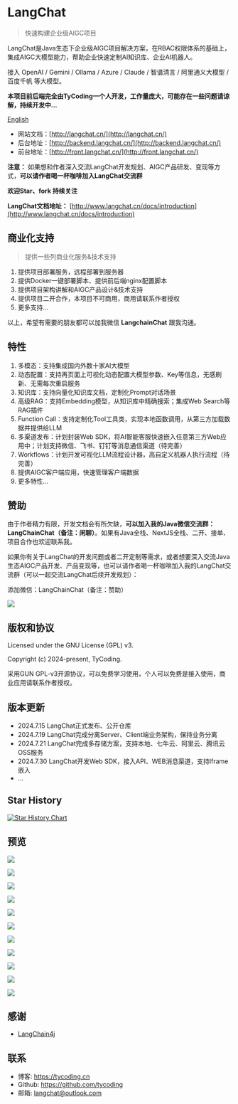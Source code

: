 # LangChat

> 快速构建企业级AIGC项目

LangChat是Java生态下企业级AIGC项目解决方案，在RBAC权限体系的基础上，集成AIGC大模型能力，帮助企业快速定制AI知识库、企业AI机器人。
 
接入 OpenAI / Gemini / Ollama / Azure / Claude / 智谱清言 / 阿里通义大模型 / 百度千帆 等大模型。

**本项目前后端完全由TyCoding一个人开发，工作量庞大，可能存在一些问题请谅解，持续开发中...**

[English](./README_en.md)

- 网站文档：[http://langchat.cn/](http://langchat.cn/)
- 后台地址：[http://backend.langchat.cn/](http://backend.langchat.cn/)
- 前台地址：[http://front.langchat.cn/](http://front.langchat.cn/)

**注意：** 如果想和作者深入交流LangChat开发规划、AIGC产品研发、变现等方式，**可以请作者喝一杯咖啡加入LangChat交流群**

**欢迎Star、fork 持续关注**

**LangChat文档地址：** [http://www.langchat.cn/docs/introduction](http://www.langchat.cn/docs/introduction)

## 商业化支持

> 提供一些列商业化服务&技术支持

1. 提供项目部署服务，远程部署到服务器
2. 提供Docker一键部署脚本、提供前后端nginx配置脚本
3. 提供项目架构讲解和AIGC产品设计&技术支持
4. 提供项目二开合作，本项目不可商用，商用请联系作者授权
5. 更多支持...

以上，希望有需要的朋友都可以加我微信 **LangchainChat** 跟我沟通。

## 特性

1. 多模态：支持集成国内外数十家AI大模型
2. 动态配置：支持再页面上可视化动态配置大模型参数、Key等信息，无感刷新、无需每次重启服务
3. 知识库：支持向量化知识库文档，定制化Prompt对话场景
4. 高级RAG：支持Embedding模型，从知识库中精确搜索；集成Web Search等RAG插件
5. Function Call：支持定制化Tool工具类，实现本地函数调用，从第三方加载数据并提供给LLM
6. 多渠道发布：计划封装Web SDK，将AI智能客服快速嵌入任意第三方Web应用中；计划支持微信、飞书、钉钉等消息通信渠道（待完善）
7. Workflows：计划开发可视化LLM流程设计器，高自定义机器人执行流程（待完善）
8. 提供AIGC客户端应用，快速管理客户端数据
9. 更多特性...

## 赞助

由于作者精力有限，开发文档会有所欠缺，**可以加入我的Java微信交流群：LangChainChat（备注：闲聊）**。如果有Java全栈、NextJS全栈、二开、接单、项目合作也欢迎联系我。

如果你有关于LangChat的开发问题或者二开定制等需求，或者想要深入交流Java生态AIGC产品开发、产品变现等，也可以请作者喝一杯咖啡加入我的LangChat交流群（可以一起交流LangChat后续开发规划）：

添加微信：LangChainChat（备注：赞助）

![](docs/imgs/MIK-3F1Xlb.png)

## 版权和协议

Licensed under the GNU License (GPL) v3. 

Copyright (c) 2024-present, TyCoding.

采用GUN GPL-v3开源协议，可以免费学习使用，个人可以免费是接入使用，商业应用请联系作者授权。

## 版本更新

- 2024.7.15 LangChat正式发布、公开仓库
- 2024.7.19 LangChat完成分离Server、Client端业务架构，保持业务分离
- 2024.7.21 LangChat完成多存储方案，支持本地、七牛云、阿里云、腾讯云OSS服务
- 2024.7.30 LangChat开发Web SDK，接入API、WEB消息渠道，支持Iframe嵌入
- ...

## Star History

[![Star History Chart](https://api.star-history.com/svg?repos=TyCoding/langchat&type=Date)](https://star-history.com/#TyCoding/langchat&Date)

## 预览

![](docs/imgs/MIK-VbWSZV.png)

![](docs/imgs/MIK-bTXASC.png)

![](docs/imgs/MIK-Zjmc9p.png)

![](docs/imgs/MIK-Iy0atY.png)

![](docs/imgs/MIK-aumvM8.png)

![](docs/imgs/MIK-Fgq248.png)

![](docs/imgs/MIK-K12unX.png)

![](docs/imgs/MIK-AIgzOQ.png)

![](docs/imgs/MIK-Jkc6jv.png)

![](docs/imgs/MIK-qmfti3.png)

![](docs/imgs/MIK-v4zoRt.png)


## 感谢

- [LangChain4j](https://github.com/langchain4j/langchain4j)


## 联系

- 博客: https://tycoding.cn
- Github: https://github.com/tycoding
- 邮箱: langchat@outlook.com
